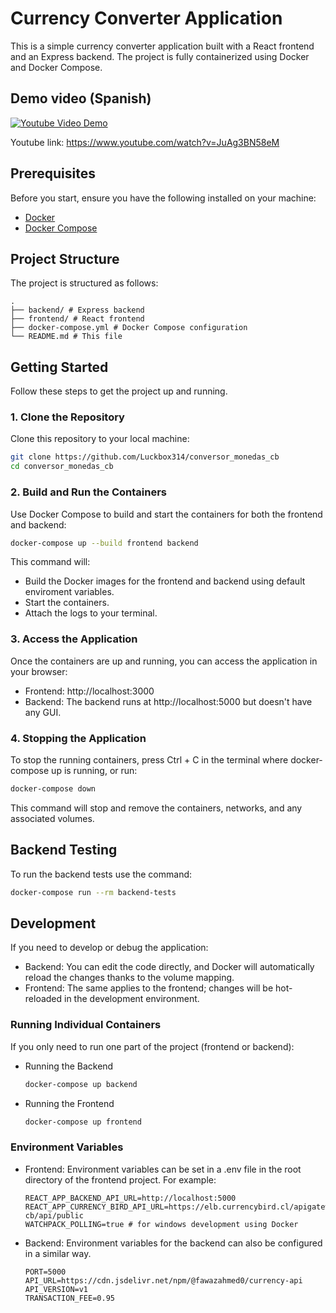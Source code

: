 # Currency Converter Application

This is a simple currency converter application built with a React frontend and an Express backend. The project is fully containerized using Docker and Docker Compose.

## Demo video (Spanish)
[![Youtube Video Demo](https://img.youtube.com/vi/JuAg3BN58eM/0.jpg)](https://www.youtube.com/watch?v=JuAg3BN58eM)

Youtube link: https://www.youtube.com/watch?v=JuAg3BN58eM

## Prerequisites

Before you start, ensure you have the following installed on your machine:

- [Docker](https://www.docker.com/get-started)
- [Docker Compose](https://docs.docker.com/compose/install/)

## Project Structure

The project is structured as follows:

```
.
├── backend/ # Express backend
├── frontend/ # React frontend
├── docker-compose.yml # Docker Compose configuration
└── README.md # This file
```

## Getting Started

Follow these steps to get the project up and running.

### 1. Clone the Repository

Clone this repository to your local machine:

```bash
git clone https://github.com/Luckbox314/conversor_monedas_cb
cd conversor_monedas_cb
```

### 2. Build and Run the Containers
Use Docker Compose to build and start the containers for both the frontend and backend:    
```bash
docker-compose up --build frontend backend
```
This command will:

* Build the Docker images for the frontend and backend using default enviroment variables.
* Start the containers.
* Attach the logs to your terminal.

### 3. Access the Application
Once the containers are up and running, you can access the application in your browser:

* Frontend: http://localhost:3000
* Backend: The backend runs at http://localhost:5000 but doesn't have any GUI.

### 4. Stopping the Application
To stop the running containers, press Ctrl + C in the terminal where docker-compose up is running, or run:
    
```bash
docker-compose down
```
This command will stop and remove the containers, networks, and any associated volumes.

## Backend Testing

To run the backend tests use the command:

```bash
docker-compose run --rm backend-tests
```

## Development
If you need to develop or debug the application:

* Backend: You can edit the code directly, and Docker will automatically reload the changes thanks to the volume mapping.
* Frontend: The same applies to the frontend; changes will be hot-reloaded in the development environment.
### Running Individual Containers
If you only need to run one part of the project (frontend or backend):

* Running the Backend
    ```bash
    docker-compose up backend
    ```
* Running the Frontend
    ```bash
    docker-compose up frontend
    ```

### Environment Variables
* Frontend: Environment variables can be set in a .env file in the root directory of the frontend project. For example:
    ```shell
    REACT_APP_BACKEND_API_URL=http://localhost:5000
    REACT_APP_CURRENCY_BIRD_API_URL=https://elb.currencybird.cl/apigateway-cb/api/public
    WATCHPACK_POLLING=true # for windows development using Docker
    ```
* Backend: Environment variables for the backend can also be configured in a similar way.
    ```shell
    PORT=5000
    API_URL=https://cdn.jsdelivr.net/npm/@fawazahmed0/currency-api
    API_VERSION=v1
    TRANSACTION_FEE=0.95
    ```